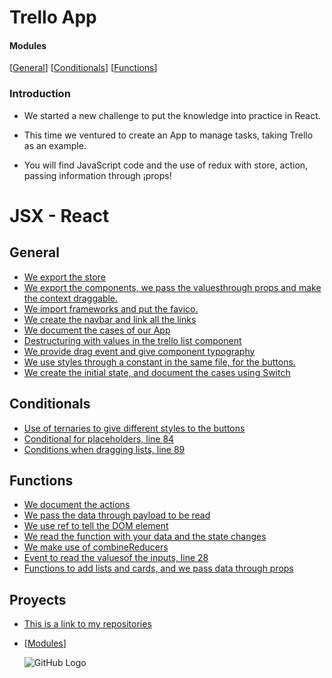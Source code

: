 # Trello App

#### Modules
[[General](#general)] [[Conditionals](#conditionals)] [[Functions](#functions)]


### Introduction


- We started a new challenge to put the knowledge into practice in React.

- This time we ventured to create an App to manage tasks, taking Trello as an example.

- You will find JavaScript code and the use of redux with store, action, passing information through ¡props!

# JSX - React

## General

- [We export the store](src/store/index.js)
- [We export the components, we pass the values ​​through props and make the context draggable.](src/App.js)
- [We import frameworks and put the favico.](public/index.html)
- [We create the navbar and link all the links](src/components/NavBar.jsx)
- [We document the cases of our App](src/actions/index.jsx)
- [Destructuring with values ​​in the trello list component](src/components/TrelloList.jsx)
- [We provide drag event and give component typography](src/components/TrelloCard.jsx)
- [We use styles through a constant in the same file, for the buttons.](src/components/TrelloButton.jsx)
- [We create the initial state, and document the cases using Switch](src/reducers/listsReducer.js)

## Conditionals

- [Use of ternaries to give different styles to the buttons](src/components/TrelloButton.jsx)
- [Conditional for placeholders, line 84](src/components/TrelloButton.jsx)
- [Conditions when dragging lists, line 89](src/reducers/listsReducer.js)


## Functions
- [We document the actions](src/actions/index.jsx)
- [We pass the data through payload to be read](src/actions/ListsActions.jsx)
- [We use ref to tell the DOM element](src/App.js)
- [We read the function with your data and the state changes](src/reducers/listsReducer.js)
- [We make use of combineReducers](src/reducers/index.js)
- [Event to read the values ​​of the inputs, line 28](src/components/TrelloButton.jsx)
- [Functions to add lists and cards, and we pass data through props](src/components/TrelloButton.jsx)

## Proyects
- <a href="https://github.com/2020-JAUG">This is a link to my repositories</a>
- [[Modules](#modules)]


    ![GitHub Logo](img/faviconYellow.png)